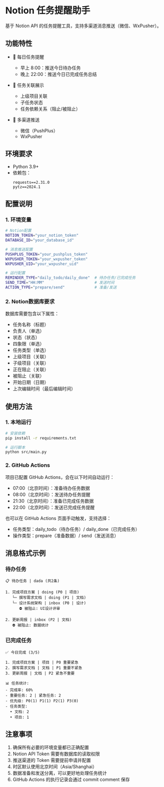 # Notion 任务提醒助手

基于 Notion API 的任务提醒工具，支持多渠道消息推送（微信、WxPusher）。

## 功能特性

- 📅 每日任务提醒
  - 早上 8:00：推送今日待办任务
  - 晚上 22:00：推送今日已完成任务总结

- 🔄 任务关联展示
  - 上级项目关联
  - 子任务状态
  - 任务依赖关系（阻止/被阻止）

- 📱 多渠道推送
  - 微信（PushPlus）
  - WxPusher

## 环境要求

- Python 3.9+
- 依赖包：
  ```
  requests==2.31.0
  pytz==2024.1
  ```

## 配置说明

### 1. 环境变量

```bash
# Notion配置
NOTION_TOKEN="your_notion_token"
DATABASE_ID="your_database_id"

# 消息推送配置
PUSHPLUS_TOKEN="your_pushplus_token"
WXPUSHER_TOKEN="your_wxpusher_token"
WXPUSHER_UID="your_wxpusher_uid"

# 运行配置
REMINDER_TYPE="daily_todo/daily_done"  # 待办任务/已完成任务
SEND_TIME="HH:MM"                      # 发送时间
ACTION_TYPE="prepare/send"             # 准备/发送
```

### 2. Notion数据库要求

数据库需要包含以下属性：
- 任务名称（标题）
- 负责人（单选）
- 状态（状态）
- 四象限（单选）
- 任务类型（单选）
- 上级项目（关联）
- 子级项目（关联）
- 正在阻止（关联）
- 被阻止（关联）
- 开始日期（日期）
- 上次编辑时间（最后编辑时间）

## 使用方法

### 1. 本地运行

```bash
# 安装依赖
pip install -r requirements.txt

# 运行脚本
python src/main.py
```

### 2. GitHub Actions

项目已配置 GitHub Actions，会在以下时间自动运行：
- 07:00（北京时间）：准备待办任务数据
- 08:00（北京时间）：发送待办任务提醒
- 21:30（北京时间）：准备已完成任务数据
- 22:00（北京时间）：发送已完成任务提醒

也可以在 GitHub Actions 页面手动触发，支持选择：
- 任务类型：daily_todo（待办任务）/ daily_done（已完成任务）
- 操作类型：prepare（准备数据）/ send（发送消息）

## 消息格式示例

### 待办任务
```
📋 待办任务 | dada (共2条)

1. 完成项目方案 | doing (P0 | 项目)
   └─ 撰写需求文档 | doing (P1 | 文档)
   └─ 设计系统架构 | inbox (P0 | 设计)
      ⛔️ 被阻止: UI设计评审

2. 更新周报 | inbox (P2 | 文档)
   ⛔️ 被阻止: 数据统计
```

### 已完成任务
```
✅ 今日完成 (3/5)

1. 完成项目方案 | 项目 | P0 重要紧急
2. 撰写需求文档 | 文档 | P1 重要不紧急
3. 更新周报 | 文档 | P2 紧急不重要

📊 任务统计:
- 完成率: 60%
- 重要任务: 2 | 紧急任务: 2
- 优先级: P0(1) P1(1) P2(1) P3(0)
- 任务类型:
  • 文档: 2
  • 项目: 1
```

## 注意事项

1. 确保所有必要的环境变量都已正确配置
2. Notion API Token 需要有数据库的读取权限
3. 推送渠道的 Token 需要提前申请并配置
4. 时区默认使用北京时间（Asia/Shanghai）
5. 数据准备和发送分离，可以更好地处理任务统计
6. GitHub Actions 的执行记录会通过 commit comment 保存 
